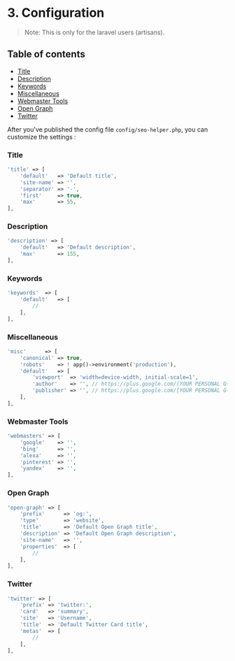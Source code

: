 # 3. Configuration

> Note: This is only for the laravel users (artisans).

## Table of contents

* [Title](#title)
* [Description](#description)
* [Keywords](#keywords)
* [Miscellaneous](#miscellaneous)
* [Webmaster Tools](#webmaster-tools)
* [Open Graph](#open-graph)
* [Twitter](#twitter)

After you've published the config file `config/seo-helper.php`, you can customize the settings :

### Title

```php
'title' => [
    'default'   => 'Default title',
    'site-name' => '',
    'separator' => '-',
    'first'     => true,
    'max'       => 55,
],
```

### Description

```php
'description' => [
    'default'   => 'Default description',
    'max'       => 155,
],
```

### Keywords

```php
'keywords'  => [
    'default'   => [
        //
    ],
],
```

### Miscellaneous

```php
'misc'      => [
    'canonical' => true,
    'robots'    => ! app()->environment('production'),
    'default'   => [
        'viewport'  => 'width=device-width, initial-scale=1',
        'author'    => '', // https://plus.google.com/[YOUR PERSONAL G+ PROFILE HERE]
        'publisher' => '', // https://plus.google.com/[YOUR PERSONAL G+ PROFILE HERE]
    ],
],
```

### Webmaster Tools

```php
'webmasters' => [
    'google'    => '',
    'bing'      => '',
    'alexa'     => '',
    'pinterest' => '',
    'yandex'    => '',
],
```

### Open Graph

```php
'open-graph' => [
    'prefix'      => 'og:',
    'type'        => 'website',
    'title'       => 'Default Open Graph title',
    'description' => 'Default Open Graph description',
    'site-name'   => '',
    'properties'  => [
        //
    ],
],
```

### Twitter

```php
'twitter' => [
    'prefix' => 'twitter:',
    'card'   => 'summary',
    'site'   => 'Username',
    'title'  => 'Default Twitter Card title',
    'metas'  => [
        //
    ],
],
```
